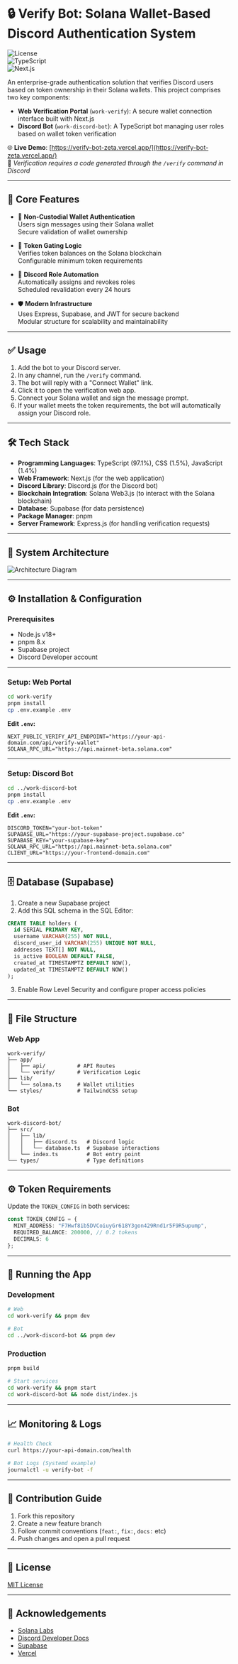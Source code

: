 # 🔒 Verify Bot: Solana Wallet-Based Discord Authentication System

![License](https://img.shields.io/badge/License-MIT-blue)  
![TypeScript](https://img.shields.io/badge/TypeScript-4.9.5-3178C6)  
![Next.js](https://img.shields.io/badge/Next.js-13.4.19-000000)

An enterprise-grade authentication solution that verifies Discord users based on token ownership in their Solana wallets. This project comprises two key components:

- **Web Verification Portal** (`work-verify`): A secure wallet connection interface built with Next.js  
- **Discord Bot** (`work-discord-bot`): A TypeScript bot managing user roles based on wallet token verification

🌐 **Live Demo**: [https://verify-bot-zeta.vercel.app/](https://verify-bot-zeta.vercel.app/)  
🔐 *Verification requires a code generated through the `/verify` command in Discord*

---

## 🚀 Core Features

- 🔐 **Non-Custodial Wallet Authentication**  
  Users sign messages using their Solana wallet  
  Secure validation of wallet ownership  

- 🧠 **Token Gating Logic**  
  Verifies token balances on the Solana blockchain  
  Configurable minimum token requirements  

- 🧩 **Discord Role Automation**  
  Automatically assigns and revokes roles  
  Scheduled revalidation every 24 hours  

- 🛡 **Modern Infrastructure**  
  Uses Express, Supabase, and JWT for secure backend  
  Modular structure for scalability and maintainability  

---

## ✅ Usage

1. Add the bot to your Discord server.  
2. In any channel, run the `/verify` command.  
3. The bot will reply with a "Connect Wallet" link.  
4. Click it to open the verification web app.  
5. Connect your Solana wallet and sign the message prompt.  
6. If your wallet meets the token requirements, the bot will automatically assign your Discord role.

---

## 🛠️ Tech Stack

- **Programming Languages**: TypeScript (97.1%), CSS (1.5%), JavaScript (1.4%)  
- **Web Framework**: Next.js (for the web application)  
- **Discord Library**: Discord.js (for the Discord bot)  
- **Blockchain Integration**: Solana Web3.js (to interact with the Solana blockchain)  
- **Database**: Supabase (for data persistence)  
- **Package Manager**: pnpm  
- **Server Framework**: Express.js (for handling verification requests)  

---

## 🧠 System Architecture

![Architecture Diagram](./image2.png)

---

## ⚙️ Installation & Configuration

### Prerequisites

- Node.js v18+  
- pnpm 8.x  
- Supabase project  
- Discord Developer account  

---

### Setup: Web Portal

```bash
cd work-verify
pnpm install
cp .env.example .env
```

**Edit `.env`:**
```env
NEXT_PUBLIC_VERIFY_API_ENDPOINT="https://your-api-domain.com/api/verify-wallet"
SOLANA_RPC_URL="https://api.mainnet-beta.solana.com"
```

---

### Setup: Discord Bot

```bash
cd ../work-discord-bot
pnpm install
cp .env.example .env
```

**Edit `.env`:**
```env
DISCORD_TOKEN="your-bot-token"
SUPABASE_URL="https://your-supabase-project.supabase.co"
SUPABASE_KEY="your-supabase-key"
SOLANA_RPC_URL="https://api.mainnet-beta.solana.com"
CLIENT_URL="https://your-frontend-domain.com"
```

---

## 🗄️ Database (Supabase)

1. Create a new Supabase project  
2. Add this SQL schema in the SQL Editor:

```sql
CREATE TABLE holders (
  id SERIAL PRIMARY KEY,
  username VARCHAR(255) NOT NULL,
  discord_user_id VARCHAR(255) UNIQUE NOT NULL,
  addresses TEXT[] NOT NULL,
  is_active BOOLEAN DEFAULT FALSE,
  created_at TIMESTAMPTZ DEFAULT NOW(),
  updated_at TIMESTAMPTZ DEFAULT NOW()
);
```

3. Enable Row Level Security and configure proper access policies

---

## 🧩 File Structure

### Web App

```
work-verify/
├── app/
│   ├── api/          # API Routes
│   └── verify/       # Verification Logic
├── lib/
│   └── solana.ts     # Wallet utilities
└── styles/           # TailwindCSS setup
```

### Bot

```
work-discord-bot/
├── src/
│   ├── lib/
│   │   ├── discord.ts   # Discord logic
│   │   └── database.ts  # Supabase interactions
│   └── index.ts         # Bot entry point
└── types/               # Type definitions
```

---

## ⚙️ Token Requirements

Update the `TOKEN_CONFIG` in both services:

```ts
const TOKEN_CONFIG = {
  MINT_ADDRESS: "F7Hwf8ib5DVCoiuyGr618Y3gon429Rnd1r5F9R5upump",
  REQUIRED_BALANCE: 200000, // 0.2 tokens
  DECIMALS: 6
};
```

---

## 👷 Running the App

### Development

```bash
# Web
cd work-verify && pnpm dev

# Bot
cd ../work-discord-bot && pnpm dev
```

### Production

```bash
pnpm build

# Start services
cd work-verify && pnpm start
cd work-discord-bot && node dist/index.js
```

---

## 📈 Monitoring & Logs

```bash
# Health Check
curl https://your-api-domain.com/health

# Bot Logs (Systemd example)
journalctl -u verify-bot -f
```

---

## 🤝 Contribution Guide

1. Fork this repository  
2. Create a new feature branch  
3. Follow commit conventions (`feat:`, `fix:`, `docs:` etc)  
4. Push changes and open a pull request  

---

## 📜 License

[MIT License](LICENSE)

---

## 🙏 Acknowledgements

- [Solana Labs](https://solana.com/)  
- [Discord Developer Docs](https://discord.com/developers/docs)  
- [Supabase](https://supabase.com/)  
- [Vercel](https://vercel.com/)
